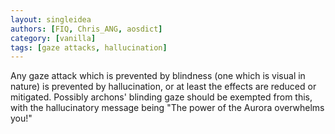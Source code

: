```yaml
---
layout: singleidea
authors: [FIQ, Chris_ANG, aosdict]
category: [vanilla]
tags: [gaze attacks, hallucination]
---
```

Any gaze attack which is prevented by blindness (one which is visual in nature) is prevented by hallucination, or at least the effects are reduced or mitigated. Possibly archons' blinding gaze should be exempted from this, with the hallucinatory message being "The power of the Aurora overwhelms you!"
